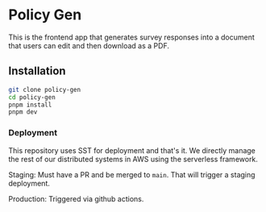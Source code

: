 # Policy Gen

This is the frontend app that generates survey responses into a document that users can edit and then download as a PDF.

## Installation


```bash
git clone policy-gen
cd policy-gen
pnpm install
pnpm dev

```

### Deployment

This repository uses SST for deployment and that's it. We directly manage the rest of our distributed systems in AWS using the serverless framework.

Staging: Must have a PR and be merged to `main`. That will trigger a staging deployment.

Production: Triggered via github actions.
